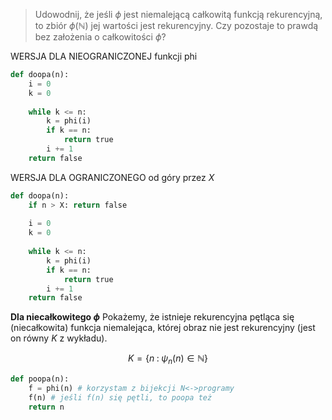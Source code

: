 > Udowodnij, że jeśli $\phi$ jest niemalejącą całkowitą funkcją rekurencyjną, to zbiór $\phi(\mathbb{N})$ jej wartości jest rekurencyjny. Czy pozostaje to prawdą bez założenia o całkowitości $\phi$?

WERSJA DLA NIEOGRANICZONEJ funkcji phi
```python
def doopa(n):
	i = 0
	k = 0
	
	while k <= n:
		k = phi(i)
		if k == n: 
			return true
		i += 1
	return false
```

WERSJA DLA OGRANICZONEGO od góry przez $X$
```python
def doopa(n):
	if n > X: return false 
	
	i = 0
	k = 0
	
	while k <= n:
		k = phi(i)
		if k == n: 
			return true
		i += 1
	return false
```

**Dla niecałkowitego $\phi$**
Pokażemy, że istnieje rekurencyjna pętląca się (niecałkowita) funkcja niemalejąca, której obraz nie jest rekurencyjny (jest on równy $K$ z wykładu).

$$K=\{n\;:\;\psi_n(n)\in\mathbb{N}\}$$

```python 
def poopa(n):
	f = phi(n) # korzystam z bijekcji N<->programy
	f(n) # jeśli f(n) się pętli, to poopa też
	return n
```